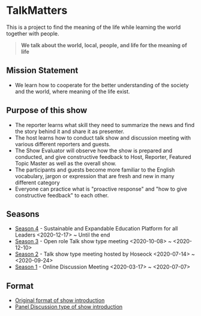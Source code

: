 # TalkMatters
This is a project to find the meaning of the life while learning the world together with people.


> **We talk about the world, local, people, and life for the meaning of life**

## Mission Statement
* We learn how to cooperate for the better understanding of the society and the world, where meaning of the life exist.

## Purpose of this show
* The reporter learns what skill they need to summarize the news and find the story behind it and share it as presenter.
* The host learns how to conduct talk show and discussion meeting with various different reporters and guests.
* The Show Evaluator will observe how the show is prepared and conducted, and give constructive feedback to Host, Reporter, Featured Topic Master as well as the overall show.
* The participants and guests become more familiar to the English vocabulary, jargon or expression that are fresh and new in many different category 
* Everyone can practice what is "proactive response" and "how to give constructive feedback" to each other. 

## Seasons
* [Season 4](./Season4/README.md) - Sustainable and Expandable Education Platform for all Leaders <2020-12-17> ~ Until the end
* [Season 3](https://github.com/seock04/Uncertainty-Handler/wiki/Talk-matters-Season3) - Open role Talk show type meeting <2020-10-08> ~ <2020-12-10>
* [Season 2](https://github.com/seock04/Uncertainty-Handler/wiki/Talk-matters-Season2) - Talk show type meeting hosted by Hoseock <2020-07-14> ~ <2020-09-24>
* [Season 1](https://github.com/seock04/Uncertainty-Handler/wiki/Pathway-Level-4---Manage-Online-Meetings---Talk-matters-Season-1) - Online Discussion Meeting <2020-03-17> ~ <2020-07-07>


## Format
* [Original format of show introduction](https://github.com/seock04/TalkMatters/blob/main/TalkMatters_Original_Format.md)
* [Panel Discussion type of show introduction](./TalkMatters_Panel_Discussion_format.md)


